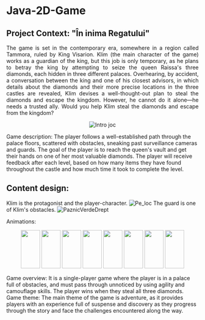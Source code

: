# Java-2D-Game
## Project Context: "În inima Regatului" 
<p style="text-align: justify;">
The game is set in the contemporary era, somewhere in a region called Tammora, ruled by King Visarion. Klim (the main character of the game) works as a guardian of the king, but this job is only temporary, as he plans to betray the king by attempting to seize the queen Raissa's three diamonds, each hidden in three different palaces. Overhearing, by accident, a conversation between the king and one of his closest advisors, in which details about the diamonds and their more precise locations in the three castles are revealed, Klim devises a well-thought-out plan to steal the diamonds and escape the kingdom. However, he cannot do it alone—he needs a trusted ally. Would you help Klim steal the diamonds and escape from the kingdom?
</p>
<p align="center">
  <img src="https://github.com/user-attachments/assets/ec1a29ef-e548-4b7f-9096-d268c89518ca" alt="Intro joc" />
</p>
Game description: The player follows a well-established path through the palace floors, scattered with obstacles, sneaking past surveillance cameras and guards. The goal of the player is to reach the queen's vault and get their hands on one of her most valuable diamonds. The player will receive feedback after each level, based on how many items they have found throughout the castle and how much time it took to complete the level.

## Content design: 
Klim is the protagonist and the player-character. 
![Pe_loc](https://github.com/user-attachments/assets/ffca67bb-9d2c-44ad-b228-8c6de3e99fb5) 
The guard is one of Klim's obstacles. 
![PaznicVerdeDrept](https://github.com/user-attachments/assets/66f9002e-b730-45e7-a827-70cd45984f83)

Animations:

<p align="center">
  <img src="https://github.com/user-attachments/assets/f690572c-6df1-4c32-b25c-b2b5bc4290b1" width="50" height="100" />
  <img src="https://github.com/user-attachments/assets/7a584e53-6239-40a5-9dbc-090434e967aa" width="50" height="100" />
  <img src="https://github.com/user-attachments/assets/3e3d9a9a-0051-4203-a528-f68dd7afd061" width="50" height="100" />
  <img src="https://github.com/user-attachments/assets/bf161b4a-8add-4568-aa70-034c48b8d657" width="50" height="100" />
  <img src="https://github.com/user-attachments/assets/854e2d21-16e3-4745-add8-7165b5b60292" width="50" height="100" />
  <img src="https://github.com/user-attachments/assets/31da30e2-a795-4d02-bdfa-c454d97f1027" width="50" height="100" />
  <img src="https://github.com/user-attachments/assets/c692530c-1c8e-432c-9763-e5d1e16f0024" width="50" height="100" />
  <img src="https://github.com/user-attachments/assets/59e77395-982c-410c-8863-787c64984631" width="50" height="100" />
</p>


Game overview: It is a single-player game where the player is in a palace full of obstacles, and must pass through unnoticed by using agility and camouflage skills. The player wins when they steal all three diamonds. 
Game theme: The main theme of the game is adventure, as it provides players with an experience full of suspense and discovery as they progress through the story and face the challenges encountered along the way.
